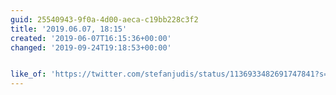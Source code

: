 ```yaml
---
guid: 25540943-9f0a-4d00-aeca-c19bb228c3f2
title: '2019.06.07, 18:15'
created: '2019-06-07T16:15:36+00:00'
changed: '2019-09-24T19:18:53+00:00'


like_of: 'https://twitter.com/stefanjudis/status/1136933482691747841?s=19'
---
```


